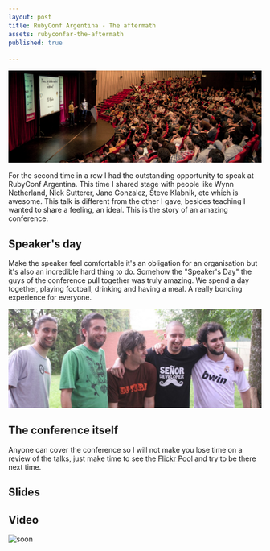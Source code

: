 ```yaml
---
layout: post
title: RubyConf Argentina - The aftermath
assets: rubyconfar-the-aftermath
published: true

---
```


![](/posts_assets/rubyconf-ar-header.png)

For the second time in a row I had the outstanding opportunity to
speak at RubyConf Argentina. This time I shared stage with people like Wynn
Netherland, Nick Sutterer, Jano Gonzalez, Steve Klabnik, etc which is awesome.
This talk is different from the other I gave, besides teaching I wanted to share
a feeling, an ideal. This is the story of an amazing conference.

## Speaker's day

Make the speaker feel comfortable it's an obligation for an organisation but
it's also an incredible hard thing to do. Somehow the "Speaker's Day" the guys
of the conference pull together was truly amazing. We spend a day together,
playing football, drinking and having a meal. A really bonding experience for
everyone.


![](/posts_assets/rubyconf-ar-football-speakers-day.png)

## The conference itself

Anyone can cover the conference so I will not make you lose time on a review of
the talks, just make time to see the [Flickr Pool](http://www.flickr.com/groups/rubyconfar2012/pool/)
and try to be there next time.

## Slides

<script async class="speakerdeck-embed" data-id="5081a340a238030002048af9" data-ratio="1.7777777777777777" src="//speakerdeck.com/assets/embed.js"></script>

## Video

![soon](http://i2.kym-cdn.com/photos/images/newsfeed/000/117/012/tumblr_lj57goZvBh1qdjdp1o1_500.jpg)
